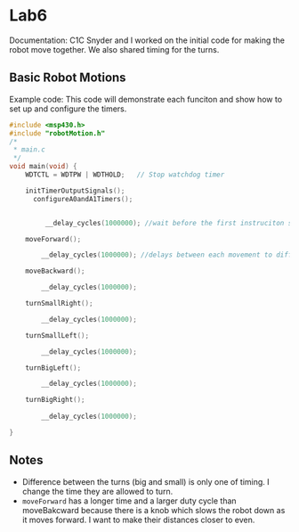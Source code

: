 # Lab6
Documentation: C1C Snyder and I worked on the initial code for making the robot move together. We also shared timing 
for the turns. 

## Basic Robot Motions
Example code: This code will demonstrate each funciton and show how to set up and configure the timers.

```c
#include <msp430.h> 
#include "robotMotion.h"
/*
 * main.c
 */
void main(void) {
    WDTCTL = WDTPW | WDTHOLD;	// Stop watchdog timer

    initTimerOutputSignals();
	  configureA0andA1Timers();


	 	 __delay_cycles(1000000); //wait before the first instruciton so i have time to get away from the robot before it starts moving

	moveForward();

		__delay_cycles(1000000); //delays between each movement to differentiate which movement is which

	moveBackward();

		__delay_cycles(1000000);

	turnSmallRight();

		__delay_cycles(1000000);

	turnSmallLeft();

		__delay_cycles(1000000);

	turnBigLeft();

		__delay_cycles(1000000);

	turnBigRight();
	
		__delay_cycles(1000000);

}
```

## Notes

- Difference between the turns (big and small) is only one of timing. I change the time they are allowed to turn.
- `moveForward` has a longer time and a larger duty cycle than moveBakcward because there is a knob which slows the robot 
down as it moves forward. I want to make their distances closer to even. 
